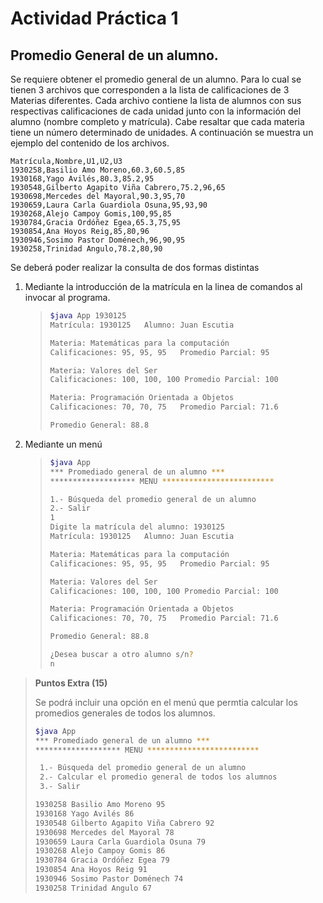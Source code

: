 # Actividad Práctica 1
## Promedio General de un alumno.

Se requiere obtener el promedio general de un alumno. Para lo cual se tienen 3 archivos que corresponden a la lista de calificaciones de 3 Materias diferentes. Cada archivo contiene la lista de alumnos con sus respectivas calificaciones de cada unidad junto con la información del alumno (nombre completo y matrícula). Cabe resaltar que cada materia tiene un número determinado de unidades. A continuación se muestra un ejemplo del contenido de los archivos.

```
Matrícula,Nombre,U1,U2,U3
1930258,Basilio Amo Moreno,60.3,60.5,85
1930168,Yago Avilés,80.3,85.2,95
1930548,Gilberto Agapito Viña Cabrero,75.2,96,65
1930698,Mercedes del Mayoral,90.3,95,70
1930659,Laura Carla Guardiola Osuna,95,93,90
1930268,Alejo Campoy Gomis,100,95,85
1930784,Gracia Ordóñez Egea,65.3,75,95
1930854,Ana Hoyos Reig,85,80,96
1930946,Sosimo Pastor Doménech,96,90,95
1930258,Trinidad Angulo,78.2,80,90
```

Se deberá poder realizar la consulta de dos formas distintas

  1. Mediante la introducción de la matrícula en la linea de comandos al invocar al programa.

     > ```bash
     > $java App 1930125
     > Matrícula: 1930125   Alumno: Juan Escutia
     > 
     > Materia: Matemáticas para la computación
     > Calificaciones: 95, 95, 95   Promedio Parcial: 95
     > 
     > Materia: Valores del Ser
     > Calificaciones: 100, 100, 100 Promedio Parcial: 100
     > 
     > Materia: Programación Orientada a Objetos
     > Calificaciones: 70, 70, 75   Promedio Parcial: 71.6
     > 
     > Promedio General: 88.8
     > ```
  2. Mediante un menú
     >```bash
     >$java App
     >*** Promediado general de un alumno ***
     >******************* MENU *************************
     >
     >1.- Búsqueda del promedio general de un alumno
     >2.- Salir
     >1
     >Digite la matrícula del alumno: 1930125
     >Matrícula: 1930125   Alumno: Juan Escutia
     > 
     > Materia: Matemáticas para la computación
     > Calificaciones: 95, 95, 95   Promedio Parcial: 95
     > 
     > Materia: Valores del Ser
     > Calificaciones: 100, 100, 100 Promedio Parcial: 100
     > 
     > Materia: Programación Orientada a Objetos
     > Calificaciones: 70, 70, 75   Promedio Parcial: 71.6
     > 
     > Promedio General: 88.8
     >
     >¿Desea buscar a otro alumno s/n?
     >n
     >```


  > **Puntos Extra (15)**
  > 
  > Se podrá incluir una opción en el menú que permtia calcular los promedios generales de todos los alumnos.
  > 
  > ```bash
  >$java App
  > *** Promediado general de un alumno ***
  >******************* MENU *************************
  >
  >  1.- Búsqueda del promedio general de un alumno
  >  2.- Calcular el promedio general de todos los alumnos
  >  3.- Salir
  > 
  > 1930258 Basilio Amo Moreno 95
  > 1930168 Yago Avilés 86
  > 1930548 Gilberto Agapito Viña Cabrero 92
  > 1930698 Mercedes del Mayoral 78
  > 1930659 Laura Carla Guardiola Osuna 79
  > 1930268 Alejo Campoy Gomis 86
  > 1930784 Gracia Ordóñez Egea 79
  > 1930854 Ana Hoyos Reig 91
  > 1930946 Sosimo Pastor Doménech 74
  > 1930258 Trinidad Angulo 67
  >``` 